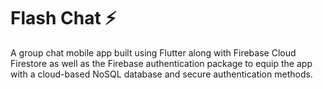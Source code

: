 # Flash Chat ⚡️

A group chat mobile app built using Flutter along with Firebase Cloud Firestore as well as the Firebase authentication package to equip the app with a cloud-based NoSQL database and secure authentication methods.
